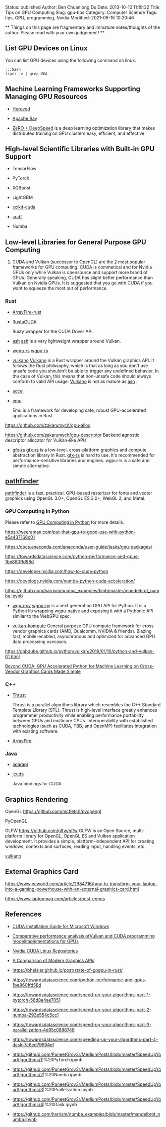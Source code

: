 Status: published
Author: Ben Chuanlong Du
Date: 2013-10-12 11:19:32
Title: Tips on GPU Computing
Slug: gpu-tips
Category: Computer Science
Tags: tips, GPU, programming, Nvidia
Modified: 2021-09-16 10:20:46

**
Things on this page are fragmentary and immature notes/thoughts of the author. 
Please read with your own judgement!
**
 
## List GPU Devices on Linux

You can list GPU devices using the following command on linux.

    :::bash
    lspci -v | grep VGA


## Machine Learning Frameworks Supporting Managing GPU Resources

- [Horovod](https://github.com/horovod/horovod)

- [Apache Ray](https://github.com/ray-project/ray)

- [ZeRO + DeepSpeed](https://github.com/microsoft/DeepSpeed)
    is a deep learning optimization library 
    that makes distributed training on GPU clusters easy, efficient, and effective.

## High-level Scientific Libraries with Built-in GPU Support 

- TensorFlow

- PyTorch 

- XGBoost

- LightGBM

- [scikit-cuda](https://github.com/lebedov/scikit-cuda)

- [cudf](https://github.com/rapidsai/cudf)

- Numba


## Low-level Libraries for General Purpose GPU Computing

1. CUDA and Vulkan (successor to OpenCL) are the 2 most popular frameworks for GPU computing.
    CUDA is commerical and for Nvidia GPUs only 
    while Vulkan is opensource and support more brand of GPUs.
    Generally speaking, 
    CUDA has slight better performance than Vulkan on Nvidia GPUs.
    It is suggested that you go with CUDA if you want to squeeze the most out of performance.

### Rust

- [ArrayFire-rust](https://github.com/arrayfire/arrayfire-rust)

- [RustaCUDA](https://github.com/bheisler/RustaCUDA)

    Rusty wrapper for the CUDA Driver API.

- [ash](https://github.com/MaikKlein/ash/)
[ash](https://github.com/MaikKlein/ash/)
is a very lightweight wrapper around Vulkan.

- [wgpu-rs](https://github.com/gfx-rs/wgpu-rs)
[wgpu-rs](https://github.com/gfx-rs/wgpu-rs)

- [vulkano](https://github.com/vulkano-rs/vulkano)
[Vulkano](https://github.com/vulkano-rs/vulkano)
is a Rust wrapper around the Vulkan graphics API. 
It follows the Rust philosophy, 
which is that as long as you don't use unsafe code you shouldn't be able to trigger any undefined behavior. 
In the case of Vulkan, this means that non-unsafe code should always conform to valid API usage.
[Vulkano](https://github.com/vulkano-rs/vulkano)
is not as mature as
[ash](https://github.com/MaikKlein/ash/)
.

- [accel](https://github.com/rust-accel/accel)

- [emu](https://github.com/calebwin/emu)

    Emu is a framework for developing safe, robust GPU-accelerated applications in Rust. 

https://github.com/zakarumych/gpu-alloc

https://github.com/zakarumych/gpu-descriptor
Backend agnostic descriptor allocator for Vulkan-like APIs

- [gfx-rs](https://github.com/gfx-rs/gfx)
[gfx-rs](https://github.com/gfx-rs/gfx)
is a low-level, cross-platform graphics and compute abstraction library in Rust. 
[gfx-rs](https://github.com/gfx-rs/gfx)
is hard to use. 
It's recommended for performance-sensitive libraries and engines. 
wgpu-rs is a safe and simple alternative.

## [pathfinder](https://github.com/servo/pathfinder)
[pathfinder](https://github.com/servo/pathfinder)
is a fast, practical, GPU-based rasterizer for fonts and vector graphics 
using OpenGL 3.0+, OpenGL ES 3.0+, WebGL 2, and Metal.

### GPU Computing in Python

Please refer to 
[GPU Computing in Python](http://www.legendu.net/misc/gpu-computing-in-python)
for more details.

https://weeraman.com/put-that-gpu-to-good-use-with-python-e5a437168c01

https://docs.anaconda.com/anaconda/user-guide/tasks/gpu-packages/

https://towardsdatascience.com/python-performance-and-gpus-1be860ffd58d

https://developer.nvidia.com/how-to-cuda-python

https://devblogs.nvidia.com/numba-python-cuda-acceleration/

https://github.com/harrism/numba_examples/blob/master/mandelbrot_numba.ipynb

- [wgpu-py](https://github.com/pygfx/wgpu-py)
[wgpu-py](https://github.com/pygfx/wgpu-py)
is a next generation GPU API for Python.
It is a Python lib wrapping wgpu-native and exposing it with a Pythonic API similar to the WebGPU spec.

- [vulkan-kompute](https://github.com/EthicalML/vulkan-kompute)
General purpose GPU compute framework for cross vendor graphics cards 
(AMD, Qualcomm, NVIDIA & friends). 
Blazing fast, mobile-enabled, asynchronous and optimized for advanced GPU data processing usecases.

https://gabdube.github.io/python/vulkan/2019/01/10/python-and-vulkan-01.html

[Beyond CUDA: GPU Accelerated Python for Machine Learning on Cross-Vendor Graphics Cards Made Simple](https://towardsdatascience.com/beyond-cuda-gpu-accelerated-python-for-machine-learning-in-cross-vendor-graphics-cards-made-simple-6cc828a45cc3)


### C++ 

- [Thrust](https://developer.nvidia.com/thrust)

    Thrust is a parallel algorithms library which resembles the C++ Standard Template Library (STL). 
    Thrust is high-level interface greatly enhances programmer productivity 
    while enabling performance portability between GPUs and multicore CPUs. 
    Interoperability with established technologies (such as CUDA, TBB, and OpenMP) facilitates integration with existing software. 

- [ArrayFire](https://github.com/arrayfire/arrayfire)



### Java

- [aparapi](https://github.com/Syncleus/aparapi)

- [jcuda](https://github.com/jcuda/jcuda)

    Java bindings for CUDA.

## Graphics Rendering

OpenGL
https://github.com/mcfletch/pyopengl

PyOpenGL

GLFW
https://github.com/glfw/glfw
GLFW is an Open Source, multi-platform library for OpenGL, OpenGL ES and Vulkan application development. It provides a simple, platform-independent API for creating windows, contexts and surfaces, reading input, handling events, etc.

[vulkano](https://github.com/vulkano-rs/vulkano)







## External Graphics Card

https://www.pcworld.com/article/2984716/how-to-transform-your-laptop-into-a-gaming-powerhouse-with-an-external-graphics-card.html

https://www.laptopmag.com/articles/best-egpus


## References

- [CUDA Installation Guide for Microsoft Windows](https://docs.nvidia.com/cuda/cuda-installation-guide-microsoft-windows/index.html)

- [Comparative performance analysis ofVulkan and CUDA programming modelimplementations for GPUs](https://core.ac.uk/reader/323473500)

- [Nvidia CUDA Linux Repositories](https://developer.download.nvidia.com/compute/cuda/repos/)

- [A Comparison of Modern Graphics APIs](https://alain.xyz/blog/comparison-of-modern-graphics-apis) 

- https://bheisler.github.io/post/state-of-gpgpu-in-rust/

- https://towardsdatascience.com/python-performance-and-gpus-1be860ffd58d

- https://towardsdatascience.com/speed-up-your-algorithms-part-1-pytorch-56d8a4ae7051

- https://towardsdatascience.com/speed-up-your-algorithms-part-2-numba-293e554c5cc1

- https://towardsdatascience.com/speed-up-your-algorithms-part-3-parallelization-4d95c0888748

- https://towardsdatascience.com/speeding-up-your-algorithms-part-4-dask-7c6ed79994ef

- https://github.com/PuneetGrov3r/MediumPosts/blob/master/SpeedUpYourAlgorithms/1)%20PyTorch.ipynb

- https://github.com/PuneetGrov3r/MediumPosts/blob/master/SpeedUpYourAlgorithms/2)%20Numba.ipynb

- https://github.com/PuneetGrov3r/MediumPosts/blob/master/SpeedUpYourAlgorithms/3)%20Prallelization.ipynb

- https://github.com/PuneetGrov3r/MediumPosts/blob/master/SpeedUpYourAlgorithms/4)%20Dask.ipynb

- https://github.com/harrism/numba_examples/blob/master/mandelbrot_numba.ipynb

